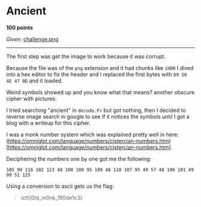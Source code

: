 # Ancient

**100 points**

*Given:* [challenge.png](https://github.com/LeonGurin/Incognito-4.0/blob/main/Ancient/challenge.png)

___

The first step was get the image to work because it was corrupt.

Because the file was of the `png` extension and it had chunks like `iHDR` I dived into a hex editor to fix the header and I replaced the first bytes with `89 50 4E 47 0D` and it loaded.

Weird symbols showed up and you know what that means? another obscure cipher with pictures.

I tried searching "ancient" in `decode.Fr` but got nothing, then I decided to reverse image search in google to see if it notices the symbols until I got a blog with a writeup for this cipher.

I was a monk number system which was explained pretty well in here: (https://omniglot.com/language/numbers/cistercian-numbers.htm)[https://omniglot.com/language/numbers/cistercian-numbers.htm].

Deciphering the numbers one by one got me the following:

```
105 99 116 102 123 48 108 100 95 109 48 110 107 95 49 57 48 100 101 49 99 51 125
```

Using a conversion to ascii gets us the flag:

> ictf{0ld_m0nk_190de1c3}



